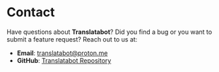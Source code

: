 # Contact

Have questions about **Translatabot**? Did you find a bug or you want to submit a feature request? Reach out to us at:

- **Email**: translatabot@proton.me
- **GitHub**: [Translatabot Repository](https://github.com/jannikbertram/translatabot)
